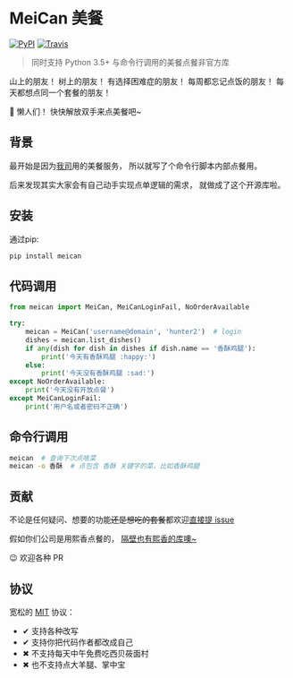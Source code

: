 # MeiCan 美餐
[![PyPI](https://img.shields.io/pypi/v/meican.svg)](https://pypi.python.org/pypi/meican)
[![Travis](https://img.shields.io/travis/LKI/meican.svg)](https://travis-ci.org/LKI/meican)

> 同时支持 Python 3.5+ 与命令行调用的美餐点餐非官方库

山上的朋友！
树上的朋友！
有选择困难症的朋友！
每周都忘记点饭的朋友！
每天都想点同一个套餐的朋友！

:ghost: 懒人们！
快快解放双手来点美餐吧~


## 背景

最开始是因为[我司](https://www.lagou.com/gongsi/j86312.html)用的美餐服务，
所以就写了个命令行脚本内部点餐用。

后来发现其实大家会有自己动手实现点单逻辑的需求，
就做成了这个开源库啦。


## 安装

通过pip:

```bash
pip install meican
```


## 代码调用

```python
from meican import MeiCan, MeiCanLoginFail, NoOrderAvailable

try:
    meican = MeiCan('username@domain', 'hunter2')  # login
    dishes = meican.list_dishes()
    if any(dish for dish in dishes if dish.name == '香酥鸡腿'):
        print('今天有香酥鸡腿 :happy:')
    else:
        print('今天没有香酥鸡腿 :sad:')
except NoOrderAvailable:
    print('今天没有开放点餐')
except MeiCanLoginFail:
    print('用户名或者密码不正确')
```


## 命令行调用

```bash
meican  # 查询下次点啥菜
meican -o 香酥  # 点包含 香酥 关键字的菜，比如香酥鸡腿
```


## 贡献

不论是任何疑问、想要的功能~~还是想吃的套餐~~都欢迎[直接提 issue](https://github.com/LKI/meican/issues/new)

假如你们公司是用熙香点餐的，
[隔壁也有熙香的库噢~](https://github.com/LKI/xixiang)

:wink: 欢迎各种 PR


## 协议

宽松的 [MIT](https://github.com/LKI/meican/blob/master/LICENSE) 协议：

- ✔ 支持各种改写
- ✔ 支持你把代码作者都改成自己
- ✖ 不支持每天中午免费吃西贝莜面村
- ✖ 也不支持点大羊腿、掌中宝
